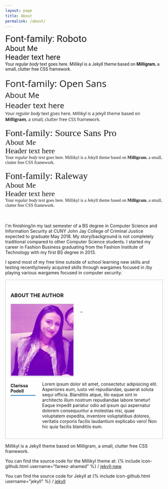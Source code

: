 ```yaml
---
layout: page
title: About
permalink: /about/
---
```


<div style="font-family: 'Roboto', serif;font-size: 30px;">Font-family: Roboto</div>
<div style="font-family: 'Roboto', serif;font-size: 24px;">About Me<br>Header text here</div>
<div style="font-family: 'Roboto', serif;">Your <em>regular body</em> text goes here.  Millikyl is a Jekyll theme based on <strong>Milligram</strong>, a small, clutter free CSS framework.</div>
<br>
<div style="font-family: 'Open Sans', serif;font-size: 30px;">Font-family: Open Sans</div>
<div style="font-family: 'Open Sans', serif;font-size: 24px;">About Me<br>Header text here</div>
<div style="font-family: 'Open Sans', serif;">Your <em>regular body</em> text goes here.  Millikyl is a Jekyll theme based on <strong>Milligram</strong>, a small, clutter free CSS framework.</div>
<br>
<div style="font-family: 'Source Sans Pro', serif;font-size: 30px;">Font-family: Source Sans Pro</div>
<div style="font-family: 'Source Sans Pro', serif;font-size: 24px;">About Me<br>Header text here</div>
<div style="font-family: 'Source Sans Pro', serif;">Your <em>regular body</em> text goes here.  Millikyl is a Jekyll theme based on <strong>Milligram</strong>, a small, clutter free CSS framework.</div>
<br>
<div style="font-family: 'Raleway', serif;font-size: 30px;">Font-family: Raleway</div>
<div style="font-family: 'Raleway', serif;font-size: 24px;">About Me<br>Header text here</div>
<div style="font-family: 'Raleway', serif;">Your <em>regular body</em> text goes here.  Millikyl is a Jekyll theme based on <strong>Milligram</strong>, a small, clutter free CSS framework.</div>
<br>
<br>

I'm finishing/in my last semester of a BS degree in Computer Science and Information Security at CUNY John Jay College of Criminal Justice expected to graduate May 2018.  My story/background is not completely traditional compared to other Computer Science students.  I started my career in Fashion Business graduating from the Fashion Institute of Technology with my first BS degree in 2013.

I spend most of my free time outside of school learning new skills and testing recently/newly acquired skills through wargames focused in /by playing various wargames focused in computer security.


<style>
.about-the-author {
  background-color: #fefefe;
  padding: 1rem;
  border: 1px solid #cacaca;
}

.about-the-author .separator-left {
  text-align: left;
}

.about-the-author .separator-left::before, .about-the-author .separator-left::after {
  display: table;
  content: ' ';
  -webkit-flex-basis: 0;
      -ms-flex-preferred-size: 0;
          flex-basis: 0;
  -webkit-order: 1;
      -ms-flex-order: 1;
          order: 1;
}

.about-the-author .separator-left::after {
  clear: both;
}

.about-the-author .separator-left::after {
  position: relative;
  width: 5rem;
  border-bottom: 0.125rem solid #1779ba;
  margin: 0.3rem auto 0;
  margin-left: 0;
}

.about-the-author .author-title {
  text-transform: uppercase;
}

.about-the-author .author-social {
  text-align: center;
  margin-top: 0.7rem;
  margin-bottom: 0.7rem;
}

.about-the-author .author-social .fa-stack {
  display: inline-block;
}

.about-the-author .author-social .fa-stack.facebook {
  color: #4c70ba;
}

.about-the-author .author-social .fa-stack.facebook:hover, .about-the-author .author-social .fa-stack.facebook:focus {
  color: #3b5998;
}

.about-the-author .author-social .fa-stack.twitter {
  color: #83c3f3;
}

.about-the-author .author-social .fa-stack.twitter:hover, .about-the-author .author-social .fa-stack.twitter:focus {
  color: #55acee;
}

.about-the-author .author-social .fa-stack.linkedin {
  color: #009ee8;
}

.about-the-author .author-social .fa-stack.linkedin:hover, .about-the-author .author-social .fa-stack.linkedin:focus {
  color: #007bb5;
}

.about-the-author .author-image {
  border: 1px solid #cacaca;
}
</style>

<div class="about-the-author">
  <h3 class="author-title">About the Author</h3>
  <div class="row">
    <div class="small-12 medium-4 columns">
      <div class="author-image">
        <img src="/static/img/purple2.jpg">
      </div>
      <div class="author-social">
        <a href="#">
          <span class="fa-stack fa-lg facebook">
            <i class="fa fa-circle fa-stack-2x"></i>
            <i class="fa fa-facebook fa-stack-1x fa-inverse"></i>
          </span>
        </a>
        <a href="#">
          <span class="fa-stack fa-lg twitter">
            <i class="fa fa-circle fa-stack-2x"></i>
            <i class="fa fa-twitter fa-stack-1x fa-inverse"></i>
          </span>
        </a>
        <a href="#">
          <span class="fa-stack fa-lg linkedin">
            <i class="fa fa-circle fa-stack-2x"></i>
            <i class="fa fa-linkedin fa-stack-1x fa-inverse"></i>
          </span>
        </a>
      </div>
    </div>
    <div class="small-12 medium-8 columns">
    <h4 class="separator-left"><span class="first">Clarissa</span>  <span class="last">Podell</span></h4>
      <p>Lorem ipsum dolor sit amet, consectetur adipisicing elit. Asperiores eum, iusto vel repudiandae, quaerat soluta sequi officia. Blanditiis atque, illo eaque sint in architecto illum nostrum repudiandae labore tenetur! Eaque impedit pariatur odio ad ipsum qui aspernatur dolorem consequuntur a molestias nisi, quae voluptatem expedita, inventore voluptatibus dolores, veritatis corporis facilis laudantium explicabo vero! Non hic quia facilis blanditiis eum.</p>
    </div>
  </div>
</div>



Millikyl is a Jekyll theme based on Milligram, a small, clutter free CSS framework.

You can find the source code for the Millikyl theme at:
{% include icon-github.html username="fareez-ahamed" %} /
[jekyll-new](https://github.com/fareez-ahamed/millikyl)

You can find the source code for Jekyll at
{% include icon-github.html username="jekyll" %} /
[jekyll](https://github.com/jekyll/jekyll)
